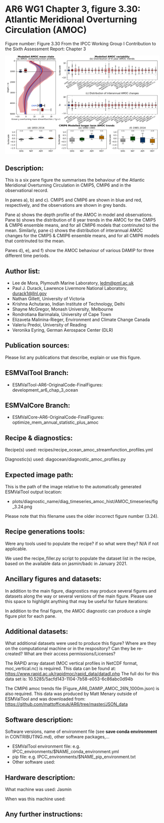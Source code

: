 AR6 WG1 Chapter 3, figure 3.30: Atlantic Meridional Overturning Circulation (AMOC)
=================================================================================

Figure number: Figure 3.30
From the IPCC Working Group I Contribution to the Sixth Assessment Report: Chapter 3

![AR6 WG1 Chap3 Figure 3.30 Atlantic Meridional Overturning Circulation (AMOC)](../images/ar6_wg1_chap3_fig3_30_amoc.png?raw=true)


Description:
------------
This is a six pane figure the summarises the behaviour of the
Atlantic Meridional Overturning Circulation in CMIP5, CMIP6 and in the
observational record.

In panes a), b) and c). CMIP5 and CMIP6 are shown in blue and red, respectively,
and the observations are shown in grey bands.

Pane a) shows the depth profile of the AMOC in model and observations.
Pane b) shows the distribution of 8 year trends in the AMOC for the CMIP5 & CMIP6
ensemble means, and for all CMIP6  models that contrinuted toi the mean.
Similarly, pane c) shows the distribution of interannual AMOC changes for the CMIP5 & CMIP6
ensemble means, and for all CMIP6  models that contrinuted toi the mean.

Panes d), e), and f) show the AMOC behaviour of various DAMIP for three different
time periods.


Author list:
------------
- Lee de Mora, Plymouth Marine Laboratory, ledm@pml.ac.uk
- Paul J. Durack, Lawrence Livermore National Laboratory,  durack1@llnl.gov
- Nathan Gillett, University of Victoria
- Krishna Achutarao, Indian Institute of Technology, Delhi
- Shayne McGregor, Monash University, Melbourne
- Rondrotiana Barimalala, University of Cape Town
- Elizaveta Malinina-Rieger, Environment and Climate Change Canada
- Valeriu Predoi, University of Reading
- Veronika Eyring, German Aerospace Center (DLR)


Publication sources:
--------------------
Please list any publications that describe, explain or use this figure.


ESMValTool Branch:
------------------
- ESMValTool-AR6-OriginalCode-FinalFigures: development_ar6_chap_3_ocean


ESMValCore Branch:
------------------
- ESMValCore-AR6-OriginalCode-FinalFigures: optimize_mem_annual_statistic_plus_amoc


Recipe & diagnostics:
---------------------
Recipe(s) used: recipes/recipe_ocean_amoc_streamfunction_profiles.yml

Diagnostic(s) used: diagocean/diagnostic_amoc_profiles.py


Expected image path:
--------------------
This is the path of the image relative to the automatically generated ESMValTool output location:
- plots/diagnostic_name/diag_timeseries_amoc_hist/AMOC_timeseries/fig_3.24.png

Please note that this filename uses the older incorrect figure number (3.24).


Recipe generations tools:
-------------------------
Were any tools used to populate the recipe? if so what were they? N/A if not applicable.

We used the recipe_filler.py script to populate the dataset list in the recipe,
based on the available data on jasmin/badc in January 2021.


Ancillary figures and datasets:
-------------------------------
In addition to the main figure, diagnostics may produce several figures and datasets
along the way or several versions of the main figure.
Please use this space to highlight anything that may be useful for future iterations:


In addition to the final figure, the AMOC diagnostic can produce a single figure plot for each pane.


Additional datasets:
--------------------
What additional datasets were used to produce this figure?
Where are they on the computational machine or in the respository?
Can they be re-created?
What are their access permissions/Licenses?

The RAPID array dataset (MOC vertical profiles in NetCDF format, moc_vertical.nc) is required.
This data can be found at:  https://www.rapid.ac.uk/rapidmoc/rapid_data/datadl.php
The full doi for this data set is: 10.5285/5acfd143-1104-7b58-e053-6c86abc0d94b

The CMIP6 amoc trends file (Figure_AR6_DAMIP_AMOC_26N_1000m.json) is also required.
This data was produced by Matt Menary outside of ESMValTool
and was downloaded from: https://github.com/mattofficeuk/AR6/tree/master/JSON_data



Software description:
---------------------
Software versions, name of environment file (see **save conda environment** in CONTRIBUTING.md), other software packages,…
- ESMValTool environment file: e.g. IPCC_environments/$NAME_conda_environment.yml
- pip file: e.g. IPCC_environments/$NAME_pip_environment.txt
- Other software used:


Hardware description:
---------------------
What machine was used: Jasmin

When was this machine used:


Any further instructions:
-------------------------
